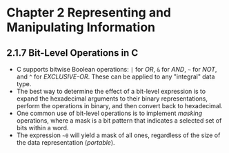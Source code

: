 # Chapter 2 Representing and Manipulating Information

## 2.1.7 Bit-Level Operations in C

- C supports bitwise Boolean operations: `|` for *OR*, `&` for *AND*, `~` for *NOT*, and `^` for *EXCLUSIVE-OR*. These can be applied to any "integral" data type.
- The best way to determine the effect of a bit-level expression is to expand the hexadecimal arguments to their binary representations, perform the operations in binary, and then convert back to hexadecimal.
- One common use of bit-level operations is to implement *masking* operations, where a mask is a bit pattern that indicates a selected set of bits within a word.
- The expression `~0` will yield a mask of all ones, regardless of the size of the data representation (*portable*).